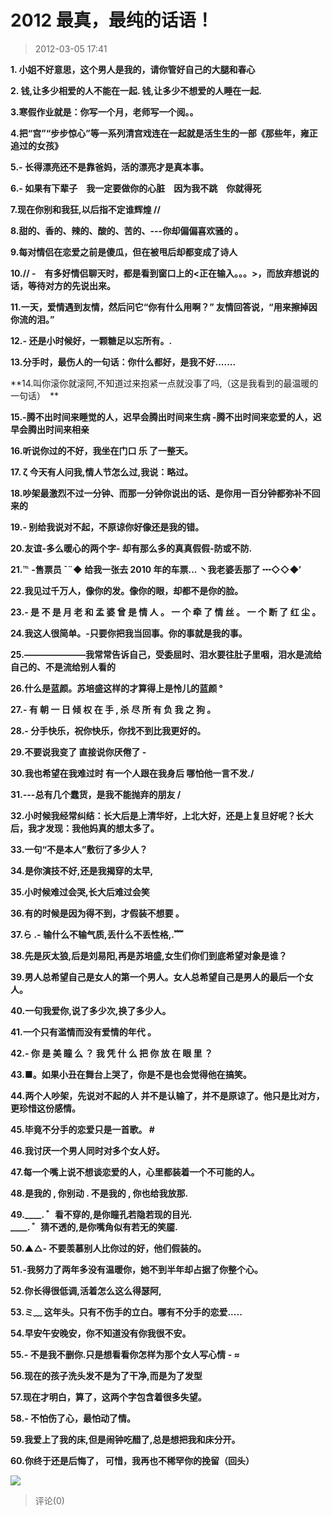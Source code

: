 # 2012 最真，最纯的话语！

> 2012-03-05 17:41

**1\. 小姐不好意思，这个男人是我的，请你管好自己的大腿和春心**

**2\. 钱,让多少相爱的人不能在一起. 钱,让多少不想爱的人睡在一起.**

**3.寒假作业就是：你写一个月，老师写一个阅。。**

**4.把“宫”“步步惊心”等一系列清宫戏连在一起就是活生生的一部《那些年，雍正追过的女孩》**

**5.- 长得漂亮还不是靠爸妈，活的漂亮才是真本事。**

**6.- 如果有下辈子　我一定要做你的心脏　因为我不跳　你就得死**

**7.现在你别和我狂,以后指不定谁辉煌 //**

**8.甜的、香的、辣的、酸的、苦的、---你却偏偏喜欢骚的 。**

**9.每对情侣在恋爱之前是傻瓜，但在被甩后却都变成了诗人**

**10.// -　有多好情侣聊天时，都是看到窗口上的&lt;正在输入。。。&gt;，而放弃想说的话，等待对方的先说出来。**

**11.一天，爱情遇到友情，然后问它“你有什么用啊？” 友情回答说，“用来擦掉因你流的泪。”**

**12.- 还是小时候好，一颗糖足以忘所有。.**

**13.分手时，最伤人的一句话：你什么都好，是我不好.......**

**14.叫你滚你就滚阿,不知道过来抱紧一点就没事了吗,（这是我看到的最温暖的一句话）　**

**15.-腾不出时间来睡觉的人，迟早会腾出时间来生病 -腾不出时间来恋爱的人，迟早会腾出时间来相亲**

**16.听说你过的不好，我坐在门口 乐 了一整天。**

**17\. ζ 今天有人问我,情人节怎么过,我说：略过。**

**18.吵架最激烈不过一分钟、而那一分钟你说出的话、是你用一百分钟都弥补不回来的**

**19.- 别给我说对不起，不原谅你好像还是我的错。**

**20.友谊-多么暖心的两个字- 却有那么多的真真假假-防或不防.**

**21.℡ -售票员 ˉ¨◆ 给我一张去 2010 年的车票... 丶我老婆丢那了 ┅◇◇◆′**

**22.我见过千万人，像你的发。像你的眼，却都不是你的脸。**

**23.- 是 不 是 月 老 和 孟 婆 曾 是 情 人 。 一 个 牵 了 情 丝 。 一 个 断 了 红 尘 。**

**24.我这人很简单。-只要你把我当回事。你的事就是我的事。**

**25.———————我常常告诉自己，受委屈时、泪水要往肚子里咽，泪水是流给自己的、不是流给别人看的**

**26.什么是蓝颜。苏培盛这样的才算得上是怜儿的蓝颜 °**

**27.- 有 朝 一 日 倾 权 在 手 , 杀 尽 所 有 负 我 之 狗 。**

**28.- 分手快乐，祝你快乐，你找不到比我更好的。**

**29.不要说我变了 直接说你厌倦了 -**

**30.我也希望在我难过时 有一个人跟在我身后 哪怕他一言不发./**

**31.---总有几个蠢货，是我不能抛弃的朋友 /**

**32.小时候我经常纠结：长大后是上清华好，上北大好，还是上复旦好呢？长大后，我才发现：我他妈真的想太多了。**

**33.一句“不是本人”敷衍了多少人？**

**34.是你演技不好,还是我揭穿的太早,**

**35.小时候难过会哭,长大后难过会笑**

**36.有的时候是因为得不到，才假装不想要 。**

**37.ら .- 输什么不输气质,丢什么不丢性格,.﹌**

**38.先是灰太狼,后是刘易阳,再是苏培盛,女生们你们到底希望对象是谁？**

**39.男人总希望自己是女人的第一个男人。女人总希望自己是男人的最后一个女人。**

**40.一句我爱你,说了多少次,换了多少人。**

**41.一个只有滥情而没有爱情的年代 。**

**42.- 你 是 美 瞳 么 ？ 我 凭 什 么 把 你 放 在 眼 里 ？**

**43.■。如果小丑在舞台上哭了，你是不是也会觉得他在搞笑。**

**44.两个人吵架，先说对不起的人 并不是认输了，并不是原谅了。他只是比对方，更珍惜这份感情。**

**45.毕竟不分手的恋爱只是一首歌。 #**

**46.我讨厌一个男人同时对多个女人好。**

**47.每一个嘴上说不想谈恋爱的人，心里都装着一个不可能的人。**

**48.是我的 , 你别动 . 不是我的 , 你也给我放那.**

**49.\_\_\_\_. ゛看不穿的,是你瞳孔若隐若现的目光.  
\_\_\_\_. ゛猜不透的,是你嘴角似有若无的笑靥.**

**50.▲△- 不要羡慕别人比你过的好，他们假装的。**

**51.-我努力了两年多没有温暖你，她不到半年却占据了你整个心。**

**52.你长得很低调,活着怎么这么得瑟阿,**

**53.ミ﹏ 这年头。只有不伤手的立白。哪有不分手的恋爱.....**

**54.早安午安晚安，你不知道没有你我很不安。**

**55.- 不是我不删你.只是想看看你怎样为那个女人写心情 - ≈**

**56.现在的孩子洗头发不是为了干净,而是为了发型**

**57.现在才明白，算了，这两个字包含着很多失望。**

**58.- 不怕伤了心，最怕动了情。**

**59.我爱上了我的床,但是闹钟吃醋了,总是想把我和床分开。**

**60.你终于还是后悔了， 可惜，我再也不稀罕你的挽留（回头）**

**[![](https://pan.4a1801.life/d/Onedrive-4A1801/%E4%B8%AA%E4%BA%BA%E5%BB%BA%E7%AB%99/public/Qzone_wyf/Blogs/images/FE808655)](https://pan.4a1801.life/d/Onedrive-4A1801/%E4%B8%AA%E4%BA%BA%E5%BB%BA%E7%AB%99/public/Qzone_wyf/Blogs/images/FE808655)**

> 评论(0)
